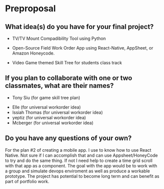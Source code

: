 # Preproposal

## What idea(s) do you have for your final project?

- TV/TV Mount Compadibility Tool using Python

- Open-Source Field Work Order App using React-Native, AppSheet, or Amazon Honeycode.

- Video Game themed Skill Tree for students class track

## If you plan to collaborate with one or two classmates, what are their names?

- Tony Siu (for game skill tree plan)<br/>

* Elle (for universal workorder idea) <br/>
* Issiah Thomas (for universal workorder idea) <br/>
* yeptiz (for universal workorder idea) <br/>
* Mcberger (for universal workorder idea) <br/>

## Do you have any questions of your own?

For the plan #2 of creating a mobile app. I use to know how to use React Native. Not sure if I can accomplish that and can use Appsheet/HoneyCode to try and do the same thing. If not I need help to create a time grid scroll with that app as a component. The goal with the app would be to work with a group and simulate devops enviroment as well as produce a workable prototype. The project has potential to become long term and can benefit as part of portfolio work.
